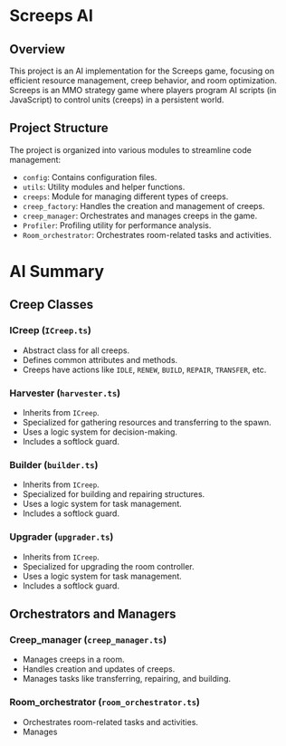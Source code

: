 # Screeps AI 

## Overview
This project is an AI implementation for the Screeps game, focusing on efficient resource management, creep behavior, and room optimization. Screeps is an MMO strategy game where players program AI scripts (in JavaScript) to control units (creeps) in a persistent world.

## Project Structure
The project is organized into various modules to streamline code management:

- `config`: Contains configuration files.
- `utils`: Utility modules and helper functions.
- `creeps`: Module for managing different types of creeps.
- `creep_factory`: Handles the creation and management of creeps.
- `creep_manager`: Orchestrates and manages creeps in the game.
- `Profiler`: Profiling utility for performance analysis.
- `Room_orchestrator`: Orchestrates room-related tasks and activities.


# AI Summary

## Creep Classes

### ICreep (`ICreep.ts`)

- Abstract class for all creeps.
- Defines common attributes and methods.
- Creeps have actions like `IDLE`, `RENEW`, `BUILD`, `REPAIR`, `TRANSFER`, etc.

### Harvester (`harvester.ts`)

- Inherits from `ICreep`.
- Specialized for gathering resources and transferring to the spawn.
- Uses a logic system for decision-making.
- Includes a softlock guard.

### Builder (`builder.ts`)

- Inherits from `ICreep`.
- Specialized for building and repairing structures.
- Uses a logic system for task management.
- Includes a softlock guard.

### Upgrader (`upgrader.ts`)

- Inherits from `ICreep`.
- Specialized for upgrading the room controller.
- Uses a logic system for task management.
- Includes a softlock guard.

## Orchestrators and Managers

### Creep_manager (`creep_manager.ts`)

- Manages creeps in a room.
- Handles creation and updates of creeps.
- Manages tasks like transferring, repairing, and building.

### Room_orchestrator (`room_orchestrator.ts`)

- Orchestrates room-related tasks and activities.
- Manages
